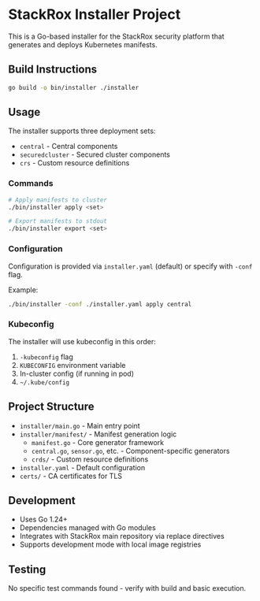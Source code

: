 # StackRox Installer Project

This is a Go-based installer for the StackRox security platform that generates and deploys Kubernetes manifests.

## Build Instructions

```bash
go build -o bin/installer ./installer
```

## Usage

The installer supports three deployment sets:
- `central` - Central components
- `securedcluster` - Secured cluster components  
- `crs` - Custom resource definitions

### Commands

```bash
# Apply manifests to cluster
./bin/installer apply <set>

# Export manifests to stdout
./bin/installer export <set>
```

### Configuration

Configuration is provided via `installer.yaml` (default) or specify with `-conf` flag.

Example:
```bash
./bin/installer -conf ./installer.yaml apply central
```

### Kubeconfig

The installer will use kubeconfig in this order:
1. `-kubeconfig` flag
2. `KUBECONFIG` environment variable  
3. In-cluster config (if running in pod)
4. `~/.kube/config`

## Project Structure

- `installer/main.go` - Main entry point
- `installer/manifest/` - Manifest generation logic
  - `manifest.go` - Core generator framework
  - `central.go`, `sensor.go`, etc. - Component-specific generators
  - `crds/` - Custom resource definitions
- `installer.yaml` - Default configuration
- `certs/` - CA certificates for TLS

## Development

- Uses Go 1.24+
- Dependencies managed with Go modules
- Integrates with StackRox main repository via replace directives
- Supports development mode with local image registries

## Testing

No specific test commands found - verify with build and basic execution.